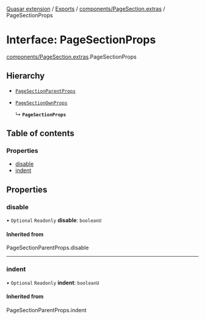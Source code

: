 [Quasar extension](../index.md) / [Exports](../modules.md) / [components/PageSection.extras](../modules/components_PageSection_extras.md) / PageSectionProps

# Interface: PageSectionProps

[components/PageSection.extras](../modules/components_PageSection_extras.md).PageSectionProps

## Hierarchy

- [`PageSectionParentProps`](../modules/components_PageSection_extras.md#pagesectionparentprops)

- [`PageSectionOwnProps`](components_PageSection_extras.PageSectionOwnProps.md)

  ↳ **`PageSectionProps`**

## Table of contents

### Properties

- [disable](components_PageSection_extras.PageSectionProps.md#disable)
- [indent](components_PageSection_extras.PageSectionProps.md#indent)

## Properties

### disable

• `Optional` `Readonly` **disable**: `booleanU`

#### Inherited from

PageSectionParentProps.disable

___

### indent

• `Optional` `Readonly` **indent**: `booleanU`

#### Inherited from

PageSectionParentProps.indent
